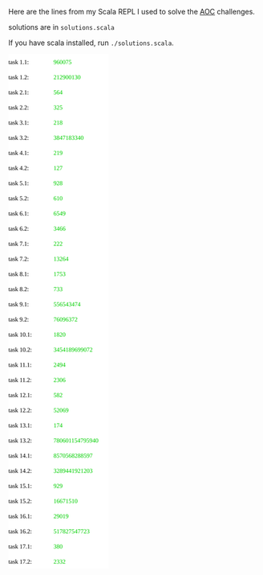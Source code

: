 
Here are the lines from my Scala REPL I used to solve the [AOC](https://adventofcode.com) challenges.

solutions are in `solutions.scala`

If you have scala installed, run `./solutions.scala`.

![Status](https://raw.githubusercontent.com/ansvonwa/adventofcode2020/build-status/status.svg)

